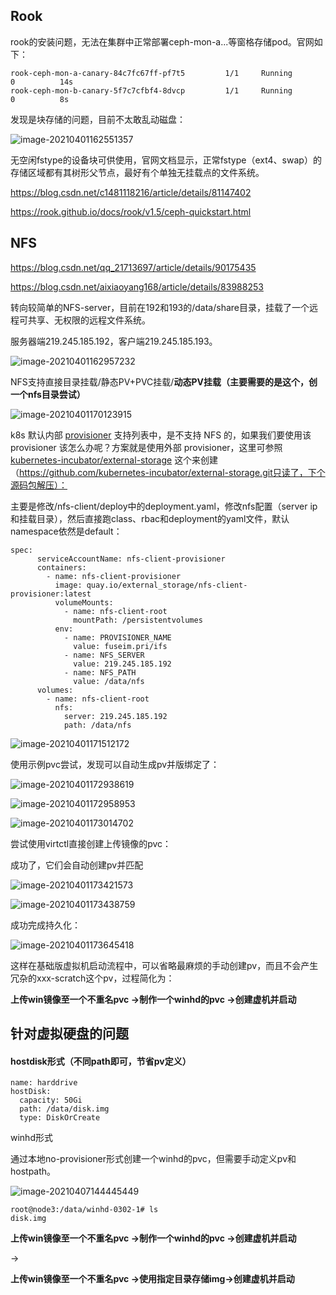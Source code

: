 ## Rook

rook的安装问题，无法在集群中正常部署ceph-mon-a...等窗格存储pod。官网如下：

```
rook-ceph-mon-a-canary-84c7fc67ff-pf7t5         1/1     Running             0          14s
rook-ceph-mon-b-canary-5f7c7cfbf4-8dvcp         1/1     Running             0          8s
```

发现是块存储的问题，目前不太敢乱动磁盘：

![image-20210401162551357](C:\Users\Administrator\AppData\Roaming\Typora\typora-user-images\image-20210401162551357.png)

无空闲fstype的设备块可供使用，官网文档显示，正常fstype（ext4、swap）的存储区域都有其树形父节点，最好有个单独无挂载点的文件系统。

https://blog.csdn.net/c1481118216/article/details/81147402

https://rook.github.io/docs/rook/v1.5/ceph-quickstart.html

## NFS

https://blog.csdn.net/qq_21713697/article/details/90175435

https://blog.csdn.net/aixiaoyang168/article/details/83988253

转向较简单的NFS-server，目前在192和193的/data/share目录，挂载了一个远程可共享、无权限的远程文件系统。

服务器端219.245.185.192，客户端219.245.185.193。

![image-20210401162957232](C:\Users\Administrator\AppData\Roaming\Typora\typora-user-images\image-20210401162957232.png)

NFS支持直接目录挂载/静态PV+PVC挂载/**动态PV挂载（主要需要的是这个，创一个nfs目录尝试）**

![image-20210401170123915](C:\Users\Administrator\AppData\Roaming\Typora\typora-user-images\image-20210401170123915.png)

k8s 默认内部 [provisioner](https://kubernetes.io/docs/concepts/storage/storage-classes/#provisioner) 支持列表中，是不支持 NFS 的，如果我们要使用该 provisioner 该怎么办呢？方案就是使用外部 provisioner，这里可参照 [kubernetes-incubator/external-storage](https://github.com/kubernetes-incubator/external-storage) 这个来创建（https://github.com/kubernetes-incubator/external-storage.git只读了，下个源码包解压）：

主要是修改/nfs-client/deploy中的deployment.yaml，修改nfs配置（server ip和挂载目录），然后直接跑class、rbac和deployment的yaml文件，默认namespace依然是default：

```
spec:
      serviceAccountName: nfs-client-provisioner
      containers:
        - name: nfs-client-provisioner
          image: quay.io/external_storage/nfs-client-provisioner:latest
          volumeMounts:
            - name: nfs-client-root
              mountPath: /persistentvolumes
          env:
            - name: PROVISIONER_NAME
              value: fuseim.pri/ifs
            - name: NFS_SERVER
              value: 219.245.185.192
            - name: NFS_PATH
              value: /data/nfs
      volumes:
        - name: nfs-client-root
          nfs:
            server: 219.245.185.192
            path: /data/nfs
```

![image-20210401171512172](C:\Users\Administrator\AppData\Roaming\Typora\typora-user-images\image-20210401171512172.png)

使用示例pvc尝试，发现可以自动生成pv并版绑定了：

![image-20210401172938619](C:\Users\Administrator\AppData\Roaming\Typora\typora-user-images\image-20210401172938619.png)

![image-20210401172958953](C:\Users\Administrator\AppData\Roaming\Typora\typora-user-images\image-20210401172958953.png)

![image-20210401173014702](C:\Users\Administrator\AppData\Roaming\Typora\typora-user-images\image-20210401173014702.png)

尝试使用virtctl直接创建上传镜像的pvc：

成功了，它们会自动创建pv并匹配

![image-20210401173421573](C:\Users\Administrator\AppData\Roaming\Typora\typora-user-images\image-20210401173421573.png)

![image-20210401173438759](C:\Users\Administrator\AppData\Roaming\Typora\typora-user-images\image-20210401173438759.png)

成功完成持久化：

![image-20210401173645418](C:\Users\Administrator\AppData\Roaming\Typora\typora-user-images\image-20210401173645418.png)

这样在基础版虚拟机启动流程中，可以省略最麻烦的手动创建pv，而且不会产生冗杂的xxx-scratch这个pv，过程简化为：

**上传win镜像至一个不重名pvc ->制作一个winhd的pvc ->创建虚机并启动**

## 针对虚拟硬盘的问题

#### hostdisk形式（不同path即可，节省pv定义）

```
name: harddrive
hostDisk:
  capacity: 50Gi
  path: /data/disk.img
  type: DiskOrCreate
```

winhd形式

通过本地no-provisioner形式创建一个winhd的pvc，但需要手动定义pv和hostpath。

![image-20210407144445449](C:\Users\Administrator\AppData\Roaming\Typora\typora-user-images\image-20210407144445449.png)

```
root@node3:/data/winhd-0302-1# ls
disk.img
```

**上传win镜像至一个不重名pvc ->制作一个winhd的pvc ->创建虚机并启动**

->

**上传win镜像至一个不重名pvc ->使用指定目录存储img->创建虚机并启动**
